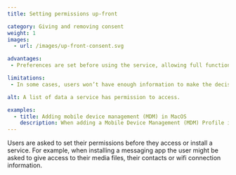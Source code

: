 ```yaml
---
title: Setting permissions up-front

category: Giving and removing consent
weight: 1
images:
  - url: /images/up-front-consent.svg

advantages:
 - Preferences are set before using the service, allowing full functionality straight away

limitations:
 - In some cases, users won’t have enough information to make the decision. In this case might be useful to use <a href="/just-in-time-consent">just-in-time consent</a>

alt: A list of data a service has permission to access.

examples:
  - title: Adding mobile device management (MDM) in MacOS
    description: When adding a Mobile Device Management (MDM) Profile in macOS the permissions necessary for performing remote management are presented up-front. Setting permissions up-front makes sense in this case as it’s not possible to seek consent when trying to remotely wipe a laptop which is lost or stolen.
---
```


Users are asked to set their permissions before they access or install a service. For example, when installing a messaging app the user might be asked to give access to their media files, their contacts or wifi connection information.
